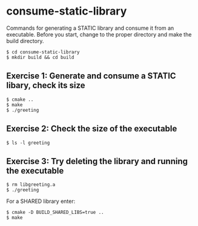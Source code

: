 # consume-static-library
Commands for generating a STATIC library and consume it from an executable. Before you start, change to the proper directory and make the build directory.
   ```
   $ cd consume-static-library
   $ mkdir build && cd build
   ```

## Exercise 1: Generate and consume a STATIC libary, check its size
   ```
   $ cmake ..
   $ make
   $ ./greeting
   ```

## Exercise 2: Check the size of the executable
   ```
   $ ls -l greeting
   ```

## Exercise 3: Try deleting the library and running the executable
   ```
   $ rm libgreeting.a
   $ ./greeting
   ```




For a SHARED library enter:
   ```
   $ cmake -D BUILD_SHARED_LIBS=true ..
   $ make
   ```